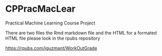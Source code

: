 # CPPracMacLear
Practical Machine Learning Course Project

There are two files the Rmd markdown file and the HTML for a formated HTML file please look in the rpubs repository

https://rpubs.com/jguzmant/WorkOutGrade
